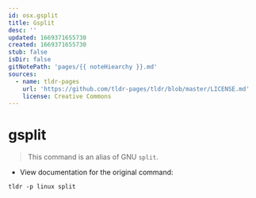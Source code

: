 ```yaml
---
id: osx.gsplit
title: Gsplit
desc: ''
updated: 1669371655730
created: 1669371655730
stub: false
isDir: false
gitNotePath: 'pages/{{ noteHiearchy }}.md'
sources:
  - name: tldr-pages
    url: 'https://github.com/tldr-pages/tldr/blob/master/LICENSE.md'
    license: Creative Commons
---
```

# gsplit

> This command is an alias of GNU `split`.

- View documentation for the original command:

`tldr -p linux split`


